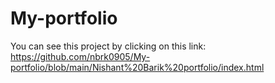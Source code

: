 # My-portfolio
You can see this project by clicking on this link: https://github.com/nbrk0905/My-portfolio/blob/main/Nishant%20Barik%20portfolio/index.html
